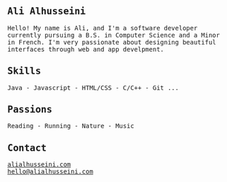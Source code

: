 <div style="font-family:monospace; color: #1B1B1B;">

## Ali Alhusseini

Hello! My name is Ali, and I'm a software developer currently pursuing a B.S. in Computer Science and a Minor in French. I'm very passionate about designing beautiful interfaces through web and app develpment.</p>

## Skills

Java - Javascript - HTML/CSS - C/C++ - Git ...

## Passions

Reading - Running - Nature - Music

## Contact

<a href="https://alialhusseini.com/" target="_blank" style="color: #1B1B1B">alialhusseini.com</a>
<br/>
<a href="mailto:hello@alialhusseini.com" style="color: #1B1B1B">hello@alialhusseini.com</a>

</div>
